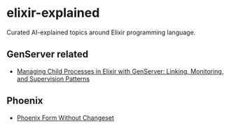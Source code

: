 # elixir-explained
Curated AI-explained topics around Elixir programming language.

## GenServer related
- [Managing Child Processes in Elixir with GenServer: Linking, Monitoring, and Supervision Patterns](./genservers/managing_child_process.md)

## Phoenix
- [Phoenix Form Without Changeset](./phoenix/phoenix_form_without_changeset.md)